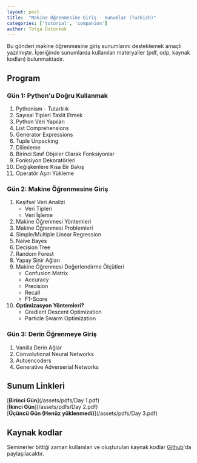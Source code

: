```yaml
---
layout: post
title:  "Makine Öğrenmesine Giriş - Sunumlar (Turkish)"
categories: ['tutorial', 'companion']
author: Tolga Üstünkök
---
```


Bu gönderi makine öğrenmesine giriş sunumlarını desteklemek amaçlı yazılmıştır. İçeriğinde sunumlarda kullanılan materyaller (pdf, odp, kaynak kodları) bulunmaktadır.

## Program
### Gün 1: Python'u Doğru Kullanmak
1. Pythonism - Tutarlılık
2. Sayısal Tipleri Taklit Etmek
3. Python Veri Yapıları
4. List Comprehensions
5. Generator Expressions
6. Tuple Unpacking
7. Dilimleme
8. Birinci Sınıf Objeler Olarak Fonksiyonlar
9. Fonksiyon Dekoratörleri
10. Değişkenlere Kısa Bir Bakış
11. Operatör Aşırı Yükleme

### Gün 2: Makine Öğrenmesine Giriş
1. Keşifsel Veri Analizi
    * Veri Tipleri
    * Veri İşleme
2. Makine Öğrenmesi Yöntemleri
3. Makine Öğrenmesi Problemleri
4. Simple/Multiple Linear Regression
5. Naïve Bayes
6. Decision Tree
7. Random Forest
8. Yapay Sinir Ağları
9. Makine Öğrenmesi Değerlendirme Ölçütleri
    * Confusion Matrix
    * Accuracy
    * Precision
    * Recall
    * F1-Score
10. **Optimizasyon Yöntemleri?**
    * Gradient Descent Optimization
    * Particle Swarm Optimization

### Gün 3: Derin Öğrenmeye Giriş
1. Vanilla Derin Ağlar
2. Convolutional Neural Networks
3. Autoencoders
4. Generative Adverserial Networks

## Sunum Linkleri
[**Birinci Gün**](/assets/pdfs/Day 1.pdf)  
[**İkinci Gün**](/assets/pdfs/Day 2.pdf)  
[**Üçüncü Gün (Henüz yüklenmedi)**](/assets/pdfs/Day 3.pdf)

## Kaynak kodlar
Seminerler bittiği zaman kullanılan ve oluşturulan kaynak kodlar [Github](http://github.com/tustunkok/)'da paylaşılacaktır.
